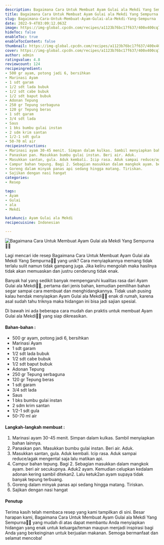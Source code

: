 ```yaml
---
description: Bagaimana Cara Untuk Membuat Ayam Gulai ala Mekdi Yang Sempurna"
title: Bagaimana Cara Untuk Membuat Ayam Gulai ala Mekdi Yang Sempurna
slug: Bagaimana-Cara-Untuk-Membuat-Ayam-Gulai-ala-Mekdi-Yang-Sempurna
date: 2022-9-4T03:09:12.063Z
image: https://img-global.cpcdn.com/recipes/a1123b76bc17f637/400x400cq70/photo.jpg
hideToc: false
enableToc: true
enableTocContent: false
thumbnail: https://img-global.cpcdn.com/recipes/a1123b76bc17f637/400x400cq70/photo.jpg
cover: https://img-global.cpcdn.com/recipes/a1123b76bc17f637/400x400cq70/photo.jpg
author: admin
ratingvalue: 4.8
reviewcount: 124
recipeingredient:
- 500 gr ayam, potong jadi 6, bersihkan
- Marinasi Ayam
- 1 sdt garam
- 1/2 sdt lada bubuk
- 1/2 sdt cabe bubuk
- 1/2 sdt baput bubuk
- Adonan Tepung
- 250 gr Tepung serbaguna
- 120 gr Tepung beras
- 1 sdt garam
- 3/4 sdt lada
- Saus
- 1 bks bumbu gulai instan
- 2 sdm krim santan
- 1/2-1 sdt gula
- 50-70 ml air
recipeinstructions:
- Marinasi ayam 30-45 menit. Simpan dalam kulkas. Sambil menyiapkan bahan lainnya.
- Panaskan pan. Masukkan bumbu gulai instan. Beri air. Aduk.
- Masukkan santan, gula. Aduk kembali. Icip rasa. Aduk sampai reduce/agak mengental saja lalu matikan api.
- Campur bahan tepung. Bagi 2. Sebagian masukkan dalam mangkok ayam. beri air secukupnya. Aduk2 ayam. Kemudian celupkan kedalam adonan kering sambil ditekan2. Lalu ketuk2an ayam supaya tidak banyak tepung terbuang.
- Goreng dalam minyak panas api sedang hingga matang. Tiriskan.
- Sajikan dengan nasi hangat
categories:
- Resep

tags:
- Ayam
- Gulai
- ala
- Mekdi

katakunci: Ayam Gulai ala Mekdi
recipecuisine: Indonesian

---
```


![Bagaimana Cara Untuk Membuat Ayam Gulai ala Mekdi Yang Sempurna👩‍🍳](https://img-global.cpcdn.com/recipes/a1123b76bc17f637/400x400cq70/photo.jpg)

Lagi mencari ide resep Bagaimana Cara Untuk Membuat Ayam Gulai ala Mekdi Yang Sempurna👩‍🍳 yang unik? Cara menyiapkannya memang tidak terlalu sulit namun tidak gampang juga. Jika keliru mengolah maka hasilnya tidak akan memuaskan dan justru cenderung tidak enak.

Banyak hal yang sedikit banyak mempengaruhi kualitas rasa dari Ayam Gulai ala Mekdi👩‍🍳, pertama dari jenis bahan, kemudian pemilihan bahan segar sampai cara membuat dan menghidangkannya. Tidak usah pusing kalau hendak menyiapkan Ayam Gulai ala Mekdi👩‍🍳 enak di rumah, karena asal sudah tahu triknya maka hidangan ini bisa jadi sajian spesial.

Di bawah ini ada beberapa cara mudah dan praktis untuk membuat Ayam Gulai ala Mekdi👩‍🍳 yang siap dikreasikan.

<!--inarticleads1-->

#### Bahan-bahan :

- 500 gr ayam, potong jadi 6, bersihkan
- Marinasi Ayam
- 1 sdt garam
- 1/2 sdt lada bubuk
- 1/2 sdt cabe bubuk
- 1/2 sdt baput bubuk
- Adonan Tepung
- 250 gr Tepung serbaguna
- 120 gr Tepung beras
- 1 sdt garam
- 3/4 sdt lada
- Saus
- 1 bks bumbu gulai instan
- 2 sdm krim santan
- 1/2-1 sdt gula
- 50-70 ml air

<!--inarticleads2-->

#### Langkah-langkah membuat :

1. Marinasi ayam 30-45 menit. Simpan dalam kulkas. Sambil menyiapkan bahan lainnya.
1. Panaskan pan. Masukkan bumbu gulai instan. Beri air. Aduk.
1. Masukkan santan, gula. Aduk kembali. Icip rasa. Aduk sampai reduce/agak mengental saja lalu matikan api.
1. Campur bahan tepung. Bagi 2. Sebagian masukkan dalam mangkok ayam. beri air secukupnya. Aduk2 ayam. Kemudian celupkan kedalam adonan kering sambil ditekan2. Lalu ketuk2an ayam supaya tidak banyak tepung terbuang.
1. Goreng dalam minyak panas api sedang hingga matang. Tiriskan.
1. Sajikan dengan nasi hangat

#### Penutup

Terima kasih telah membaca resep yang kami tampilkan di sini. Besar harapan kami, Bagaimana Cara Untuk Membuat Ayam Gulai ala Mekdi Yang Sempurna👩‍🍳 yang mudah di atas dapat membantu Anda menyiapkan hidangan yang enak untuk keluarga/teman maupun menjadi inspirasi bagi Anda yang berkeinginan untuk berjualan makanan. Semoga bermanfaat dan selamat mencoba!